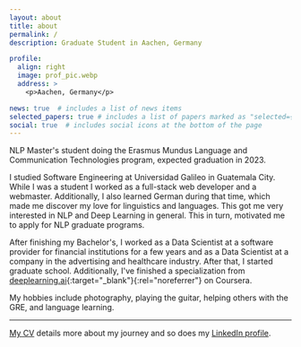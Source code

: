 ```yaml
---
layout: about
title: about
permalink: /
description: Graduate Student in Aachen, Germany

profile:
  align: right
  image: prof_pic.webp
  address: >
    <p>Aachen, Germany</p>

news: true  # includes a list of news items
selected_papers: true # includes a list of papers marked as "selected={true}"
social: true  # includes social icons at the bottom of the page
---
```


NLP Master's student doing the Erasmus Mundus Language and Communication Technologies program, expected graduation in 2023.

I studied Software Engineering at Universidad Galileo in Guatemala City. While I was a student I worked as a full-stack web developer and a webmaster. Additionally, I also learned German during that time, which made me discover my love for linguistics and languages. This got me very interested in NLP and Deep Learning in general. This in turn, motivated me to apply for NLP graduate programs.

After finishing my Bachelor's, I worked as a Data Scientist at a software provider for financial institutions for a few years and as a Data Scientist at a company in the advertising and healthcare industry. After that, I started graduate school.
Additionally, I've finished a specialization from [deeplearning.ai](https://deeplearning.ai){:target="\_blank"}{:rel="noreferrer"} on Coursera.

My hobbies include photography, playing the guitar, helping others with the GRE, and language learning.

***

[My CV](https://jjdv.xyz/personal/cv.pdf) details more about my journey and so does my [LinkedIn profile](https://linkedin.com/in/jjdelvalle).
